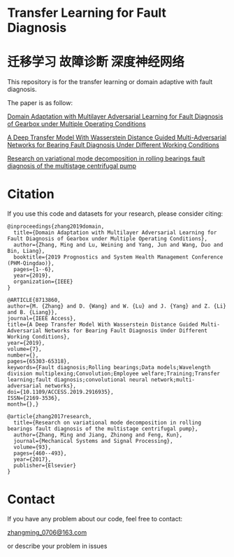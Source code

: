 # Transfer Learning for Fault Diagnosis 
# 迁移学习 故障诊断 深度神经网络

This repository is for the transfer learning or domain adaptive with fault diagnosis. 

The paper is as follow:

[Domain Adaptation with Multilayer Adversarial Learning for Fault Diagnosis of Gearbox under Multiple Operating Conditions](https://ieeexplore.ieee.org/abstract/document/8943056)

[A Deep Transfer Model With Wasserstein Distance Guided Multi-Adversarial Networks for Bearing Fault Diagnosis Under Different Working Conditions](https://ieeexplore.ieee.org/document/8713860)

[Research on variational mode decomposition in rolling bearings fault diagnosis of the multistage centrifugal pump](https://www.sciencedirect.com/science/article/pii/S0888327017300754)

# Citation

If you use this code and datasets for your research, please consider citing:

```
@inproceedings{zhang2019domain,
  title={Domain Adaptation with Multilayer Adversarial Learning for Fault Diagnosis of Gearbox under Multiple Operating Conditions},
  author={Zhang, Ming and Lu, Weining and Yang, Jun and Wang, Duo and Bin, Liang},
  booktitle={2019 Prognostics and System Health Management Conference (PHM-Qingdao)},
  pages={1--6},
  year={2019},
  organization={IEEE}
}
```

```
@ARTICLE{8713860, 
author={M. {Zhang} and D. {Wang} and W. {Lu} and J. {Yang} and Z. {Li} and B. {Liang}}, 
journal={IEEE Access}, 
title={A Deep Transfer Model With Wasserstein Distance Guided Multi-Adversarial Networks for Bearing Fault Diagnosis Under Different Working Conditions}, 
year={2019}, 
volume={7}, 
number={}, 
pages={65303-65318}, 
keywords={Fault diagnosis;Rolling bearings;Data models;Wavelength division multiplexing;Convolution;Employee welfare;Training;Transfer learning;fault diagnosis;convolutional neural network;multi-adversarial networks}, 
doi={10.1109/ACCESS.2019.2916935}, 
ISSN={2169-3536}, 
month={},}
```

```
@article{zhang2017research,
  title={Research on variational mode decomposition in rolling bearings fault diagnosis of the multistage centrifugal pump},
  author={Zhang, Ming and Jiang, Zhinong and Feng, Kun},
  journal={Mechanical Systems and Signal Processing},
  volume={93},
  pages={460--493},
  year={2017},
  publisher={Elsevier}
}
```

# Contact
If you have any problem about our code, feel free to contact:

zhangming_0706@163.com

or describe your problem in issues
